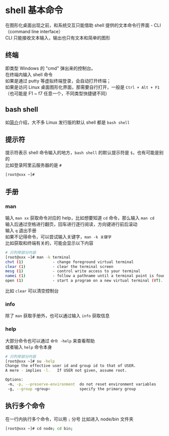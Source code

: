 # shell 基本命令

在图形化桌面出现之前，和系统交互只能借助 shell 提供的文本命令行界面 - CLI （command line interface）  
 CLI 只能接收文本输入，输出也只有文本和简单的图形

## 终端

即类型 Windows 的 "cmd" 弹出来的控制台。  
在终端内输入 shell 命令  
如果是通过 putty 等虚拟终端登录，会自动打开终端；  
如果是访问 Linux 桌面图形化界面，那需要自行打开，一般是 `Ctrl + Alt + F1`（也可能是 F1 ~ f7 任意一个，不同类型快捷键不同）

## bash shell

如[简介](./01_introduction.md#shell)介绍，大不多 Linux 发行版的默认 shell 都是 `bash shell`

## 提示符

提示符表示 shell 命令输入的地方，`bash shell` 的默认提示符是 `$`，也有可能是别的  
比如登录阿里云服务器的是 `#`

```bash
[root@xxx ~]#
```

## 手册

### man

输入 `man xx` 获取命令对应的 help，比如想要知道 `cd` 命令，那么输入 `man cd`  
输入后通过空格进行翻页，回车进行逐行阅读，方向键进行前后滚动  
输入 `q` 退出手册  
如果不记得命令，可以尝试输入关键字，`man -k 关键字`  
比如获取和终端有关的，可能会显示以下内容

```bash
# 只列举部分内容
[root@xxx ~]# man -k terminal
chvt (1)             - change foreground virtual terminal
clear (1)            - clear the terminal screen
mesg (1)             - control write access to your terminal
namei (1)            - follow a pathname until a terminal point is found
open (1)             - start a program on a new virtual terminal (VT).
```

比如 `clear` 可以清空控制台

### info

除了 `man` 获取手册外，也可以通过输入 `info` 获取信息

### help

大部分命令也可以通过 `命令 -help` 来查看帮助  
或者输入 `help` 命令本身

```bash
# 只列举部分内容
[root@xxx ~]# su -help
Change the effective user id and group id to that of USER.
A mere - implies -l.   If USER not given, assume root.

Options:
 -m, -p, --preserve-environment  do not reset environment variables
 -g, --group <group>             specify the primary group
```

## 执行多个命令

在一行内执行多个命令，可以用 `;` 分号
比如进入 node/bin 文件夹

```bash
[root@xxx ~]# cd node; cd bin;
```
